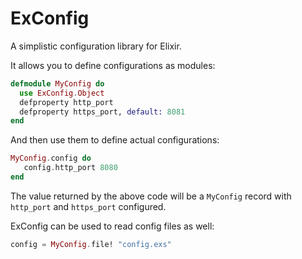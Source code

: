 # ExConfig

A simplistic configuration library for Elixir.

It allows you to define configurations as modules:

```elixir
defmodule MyConfig do
  use ExConfig.Object
  defproperty http_port
  defproperty https_port, default: 8081
end
```

And then use them to define actual configurations:

```elixir
MyConfig.config do
   config.http_port 8080
end
```

The value returned by the above code will be a `MyConfig` record with `http_port` and
`https_port` configured.

ExConfig can be used to read config files as well:

```elixir
config = MyConfig.file! "config.exs"
```
